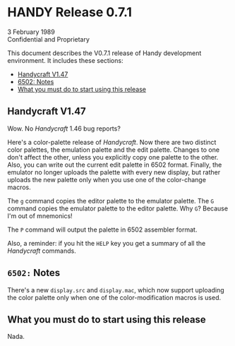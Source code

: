 # HANDY Release 0.7.1

3 February 1989  
Confidential and Proprietary

This document describes the V0.7.1 release of Handy development environment. It includes these sections:

- [Handycraft V1.47](#handycraft-v147)
- [6502: Notes](#6502-notes)
- [What you must do to start using this release](#what-you-must-do-to-start-using-this-release)

## Handycraft V1.47

Wow. No *Handycraft* 1.46 bug reports?

Here's a color-palette release of *Handycraft*. Now there are two distinct color palettes, the emulation palette and the edit palette. Changes to one don't affect the other, unless you explicitly copy one palette to the other. Also, you can write out the current edit palette in 6502 format. Finally, the emulator no longer uploads the palette with every new display, but rather uploads the new palette only when you use one of the color-change macros.

The `g` command copies the editor palette to the emulator palette. The `G` command copies the emulator palette to the editor palette. Why `G`? Because I'm out of mnemonics!

The `P` command will output the palette in 6502 assembler format.

Also, a reminder: if you hit the `HELP` key you get a summary of all the *Handycraft* commands.

## `6502:` Notes

There's a new `display.src` and `display.mac`, which now support uploading the color palette only when one of the color-modification macros is used.

## What you must do to start using this release

Nada.

